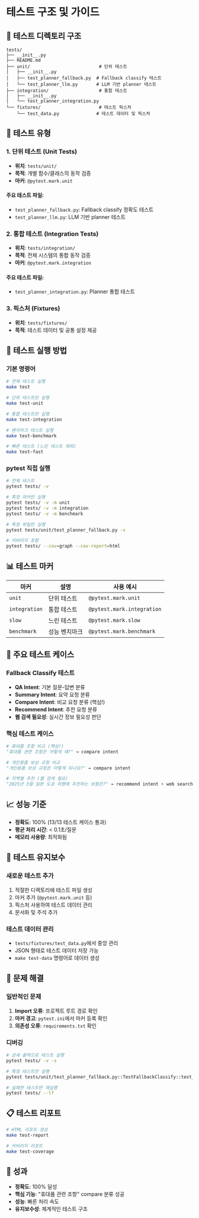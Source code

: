 # 테스트 구조 및 가이드

## 📁 테스트 디렉토리 구조

```
tests/
├── __init__.py
├── README.md
├── unit/                          # 단위 테스트
│   ├── __init__.py
│   ├── test_planner_fallback.py  # Fallback classify 테스트
│   └── test_planner_llm.py       # LLM 기반 planner 테스트
├── integration/                   # 통합 테스트
│   ├── __init__.py
│   └── test_planner_integration.py
└── fixtures/                      # 테스트 픽스처
    └── test_data.py              # 테스트 데이터 및 픽스처
```

## 🧪 테스트 유형

### 1. 단위 테스트 (Unit Tests)
- **위치**: `tests/unit/`
- **목적**: 개별 함수/클래스의 동작 검증
- **마커**: `@pytest.mark.unit`

#### 주요 테스트 파일:
- `test_planner_fallback.py`: Fallback classify 정확도 테스트
- `test_planner_llm.py`: LLM 기반 planner 테스트

### 2. 통합 테스트 (Integration Tests)
- **위치**: `tests/integration/`
- **목적**: 전체 시스템의 통합 동작 검증
- **마커**: `@pytest.mark.integration`

#### 주요 테스트 파일:
- `test_planner_integration.py`: Planner 통합 테스트

### 3. 픽스처 (Fixtures)
- **위치**: `tests/fixtures/`
- **목적**: 테스트 데이터 및 공통 설정 제공

## 🚀 테스트 실행 방법

### 기본 명령어
```bash
# 전체 테스트 실행
make test

# 단위 테스트만 실행
make test-unit

# 통합 테스트만 실행
make test-integration

# 벤치마크 테스트 실행
make test-benchmark

# 빠른 테스트 (느린 테스트 제외)
make test-fast
```

### pytest 직접 실행
```bash
# 전체 테스트
pytest tests/ -v

# 특정 마커만 실행
pytest tests/ -v -m unit
pytest tests/ -v -m integration
pytest tests/ -v -m benchmark

# 특정 파일만 실행
pytest tests/unit/test_planner_fallback.py -v

# 커버리지 포함
pytest tests/ --cov=graph --cov-report=html
```

## 📊 테스트 마커

| 마커 | 설명 | 사용 예시 |
|------|------|-----------|
| `unit` | 단위 테스트 | `@pytest.mark.unit` |
| `integration` | 통합 테스트 | `@pytest.mark.integration` |
| `slow` | 느린 테스트 | `@pytest.mark.slow` |
| `benchmark` | 성능 벤치마크 | `@pytest.mark.benchmark` |

## 🎯 주요 테스트 케이스

### Fallback Classify 테스트
- **QA Intent**: 기본 질문-답변 분류
- **Summary Intent**: 요약 요청 분류
- **Compare Intent**: 비교 요청 분류 (핵심!)
- **Recommend Intent**: 추천 요청 분류
- **웹 검색 필요성**: 실시간 정보 필요성 판단

### 핵심 테스트 케이스
```python
# 휴대품 조항 비교 (핵심!)
"휴대품 관련 조항은 어떻게 돼?" → compare intent

# 개인용품 보상 규정 비교
"개인용품 보상 규정은 어떻게 되나요?" → compare intent

# 지역별 추천 (웹 검색 필요)
"2025년 3월 일본 도쿄 여행에 추천하는 보험은?" → recommend intent + web search
```

## 📈 성능 기준

- **정확도**: 100% (13/13 테스트 케이스 통과)
- **평균 처리 시간**: < 0.1초/질문
- **메모리 사용량**: 최적화됨

## 🔧 테스트 유지보수

### 새로운 테스트 추가
1. 적절한 디렉토리에 테스트 파일 생성
2. 마커 추가 (`@pytest.mark.unit` 등)
3. 픽스처 사용하여 테스트 데이터 관리
4. 문서화 및 주석 추가

### 테스트 데이터 관리
- `tests/fixtures/test_data.py`에서 중앙 관리
- JSON 형태로 테스트 데이터 저장 가능
- `make test-data` 명령어로 데이터 생성

## 🐛 문제 해결

### 일반적인 문제
1. **Import 오류**: 프로젝트 루트 경로 확인
2. **마커 경고**: `pytest.ini`에서 마커 등록 확인
3. **의존성 오류**: `requirements.txt` 확인

### 디버깅
```bash
# 상세 출력으로 테스트 실행
pytest tests/ -v -s

# 특정 테스트만 실행
pytest tests/unit/test_planner_fallback.py::TestFallbackClassify::test_compare_intent_classification -v

# 실패한 테스트만 재실행
pytest tests/ --lf
```

## 📋 테스트 리포트

```bash
# HTML 리포트 생성
make test-report

# 커버리지 리포트
make test-coverage
```

## 🎉 성과

- **정확도**: 100% 달성
- **핵심 기능**: "휴대품 관련 조항" compare 분류 성공
- **성능**: 빠른 처리 속도
- **유지보수성**: 체계적인 테스트 구조
